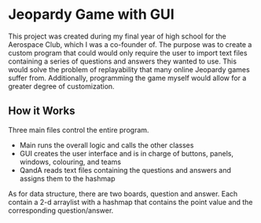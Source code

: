 # Jeopardy Game with GUI
This project was created during my final year of high school for the Aerospace Club, which I was a co-founder of. The purpose was to create a custom program that could would only require the user to import text files containing a series of questions and answers they wanted to use. This would solve the problem of replayability that many online Jeopardy games suffer from. Additionally, programming the game myself would allow for a greater degree of customization.

## How it Works
Three main files control the entire program.
- Main runs the overall logic and calls the other classes
- GUI creates the user interface and is in charge of buttons, panels, windows, colouring, and teams
- QandA reads text files containing the questions and answers and assigns them to the hashmap

As for data structure, there are two boards, question and answer. Each contain a 2-d arraylist with a hashmap that contains the point value and the corresponding question/answer. 

